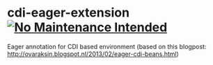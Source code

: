 # cdi-eager-extension [![No Maintenance Intended](http://unmaintained.tech/badge.svg)](http://unmaintained.tech/)
Eager annotation for CDI based environment (based on this blogpost: http://ovaraksin.blogspot.nl/2013/02/eager-cdi-beans.html)
